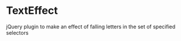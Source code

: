 TextEffect
==========

jQuery plugin to make an effect of falling letters in the set of specified selectors

